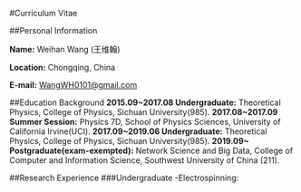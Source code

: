 #Curriculum Vitae

##Personal Information

**Name:** Weihan Wang (王维翰)

**Location:** Chongqing, China

**E-mail:** WangWH0101@gmail.com

##Education Background
**2015.09~2017.08 Undergraduate:** Theoretical Physics, College of Physics, Sichuan University(985).
**2017.08~2017.09 Summer Session:** Physics 7D, School of Physics Sciences, University of California Irvine(UCI).
**2017.09~2019.06 Undergraduate:** Theoretical Physics, College of Physics, Sichuan University(985).
**2019.09~        Postgraduate(exam-exempted):** Network Science and Big Data, College of Computer and Information Science, Southwest University of China (211).

##Research Experience
###Undergraduate
-Electrospinning:
